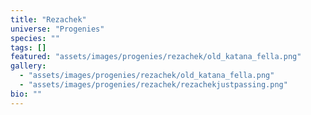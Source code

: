 ```yaml
---
title: "Rezachek"
universe: "Progenies"
species: ""
tags: []
featured: "assets/images/progenies/rezachek/old_katana_fella.png"
gallery:
  - "assets/images/progenies/rezachek/old_katana_fella.png"
  - "assets/images/progenies/rezachek/rezachekjustpassing.png"
bio: ""
---
```

